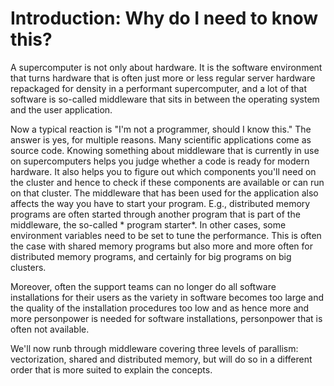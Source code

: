 # Introduction: Why do I need to know this?

A supercomputer is not only about hardware. It is the software environment that turns
hardware that is often just more or less regular server hardware repackaged for density
in a performant supercomputer, and a lot of that software is so-called middleware that
sits in between the operating system and the user application.

Now a typical reaction is "I'm not a programmer, should I know this."
The answer is yes, for multiple reasons.
Many scientific applications come as source code. Knowing something about middleware
that is currently in use on supercomputers helps you judge whether a code is ready for
modern hardware. It also helps you to figure out which components you'll need on the cluster
and hence to check if these components are available or can run on that cluster.
The middleware that has been used for the application also affects the way you have to start
your program. E.g., distributed memory programs are often started through another program that
is part of the middleware, the so-called * program starter*.  In other cases, some environment
variables need to be set to tune the performance. This is often the case with shared memory
programs but also more and more often for distributed memory programs, and certainly for big
programs on big clusters.

Moreover, often the support teams can no longer do all software installations for their users
as the variety in software becomes too large and the quality of the installation procedures too low
and as hence more and more personpower is needed for software installations, personpower that is
often not available.

We'll now runb through middleware covering three levels of parallism: vectorization, shared and
distributed memory, but will do so in a different order that is more suited to explain the concepts.
